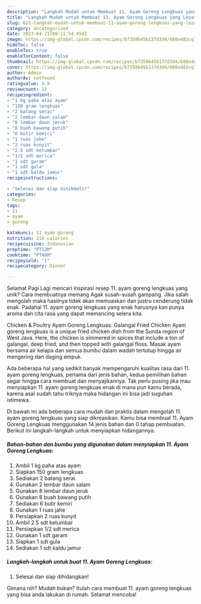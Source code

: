 ```yaml
---
description: "Langkah Mudah untuk Membuat 11. Ayam Goreng Lengkuas yang Lezat Sekali"
title: "Langkah Mudah untuk Membuat 11. Ayam Goreng Lengkuas yang Lezat Sekali"
slug: 623-langkah-mudah-untuk-membuat-11-ayam-goreng-lengkuas-yang-lezat-sekali
category: Uncategorized
date: 2023-04-21T08:11:54.454Z
image: https://img-global.cpcdn.com/recipes/b7358645b137d3d4/680x482cq70/11-ayam-goreng-lengkuas-foto-resep-utama.jpg
hideToc: false
enableToc: true
enableTocContent: false
thumbnail: https://img-global.cpcdn.com/recipes/b7358645b137d3d4/680x482cq70/11-ayam-goreng-lengkuas-foto-resep-utama.jpg
cover: https://img-global.cpcdn.com/recipes/b7358645b137d3d4/680x482cq70/11-ayam-goreng-lengkuas-foto-resep-utama.jpg
author: Admin
authorAv: notfound
ratingvalue: 4.9
reviewcount: 12
recipeingredient:
- "1 kg paha atas ayam"
- "150 gram lengkuas"
- "2 batang serai"
- "2 lembar daun salam"
- "8 lembar daun jeruk"
- "8 buah bawang putih"
- "6 butir kemiri"
- "1 ruas jahe"
- "2 ruas kunyit"
- "2.5 sdt ketumbar"
- "1/2 sdt merica"
- "1 sdt garam"
- "1 sdt gula"
- "1 sdt kaldu jamur"
recipeinstructions:

- "Selesai dan siap dinikmati!"
categories:
- Resep
tags:
- 11
- ayam
- goreng

katakunci: 11 ayam goreng 
nutrition: 214 calories
recipecuisine: Indonesian
preptime: "PT12M"
cooktime: "PT46M"
recipeyield: "1"
recipecategory: Dinner

---
```



Selamat Pagi Lagi mencari inspirasi resep 11. ayam goreng lengkuas yang unik? Cara membuatnya memang Agak susah-susah gampang. Jika salah mengolah maka hasilnya tidak akan memuaskan dan justru cenderung tidak enak. Padahal 11. ayam goreng lengkuas yang enak harusnya kan punya aroma dan cita rasa yang dapat memancing selera kita.


Chicken &amp; Poultry Ayam Goreng Lengkuas: Galangal Fried Chicken Ayam goreng lengkuas is a unique fried chicken dish from the Sunda region of West Java. Here, the chicken is simmered in spices that include a ton of galangal, deep fried, and then topped with galangal floss. Masak ayam bersama air kelapa dan semua bumbu dalam wadah tertutup hingga air mengering dan daging empuk.

Ada beberapa hal yang sedikit banyak mempengaruhi kualitas rasa dari 11. ayam goreng lengkuas, pertama dari jenis bahan, kedua pemilihan bahan segar hingga cara membuat dan menyajikannya. Tak perlu pusing jika mau menyiapkan 11. ayam goreng lengkuas enak di mana pun kamu berada, karena asal sudah tahu triknya maka hidangan ini bisa jadi suguhan istimewa.


Di bawah ini ada beberapa cara mudah dan praktis dalam mengolah 11. ayam goreng lengkuas yang siap dikreasikan. Kamu bisa membuat 11. Ayam Goreng Lengkuas menggunakan 14 jenis bahan dan 0 tahap pembuatan. Berikut ini langkah-langkah untuk menyiapkan hidangannya.

<!--inarticleads1-->

##### Bahan-bahan dan bumbu yang digunakan dalam menyiapkan 11. Ayam Goreng Lengkuas:

1. Ambil 1 kg paha atas ayam
1. Siapkan 150 gram lengkuas
1. Sediakan 2 batang serai
1. Gunakan 2 lembar daun salam
1. Gunakan 8 lembar daun jeruk
1. Gunakan 8 buah bawang putih
1. Sediakan 6 butir kemiri
1. Gunakan 1 ruas jahe
1. Persiapkan 2 ruas kunyit
1. Ambil 2.5 sdt ketumbar
1. Persiapkan 1/2 sdt merica
1. Gunakan 1 sdt garam
1. Siapkan 1 sdt gula
1. Sediakan 1 sdt kaldu jamur




<!--inarticleads2-->

##### Langkah-langkah untuk buat 11. Ayam Goreng Lengkuas:


1. Selesai dan siap dihidangkan!



Gimana nih? Mudah bukan? Itulah cara membuat 11. ayam goreng lengkuas yang bisa anda lakukan di rumah. Selamat mencoba!
